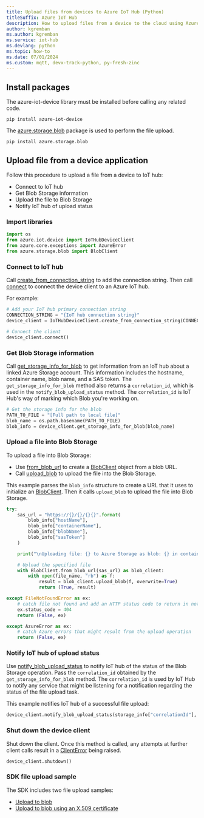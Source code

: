 ```yaml
---
title: Upload files from devices to Azure IoT Hub (Python)
titleSuffix: Azure IoT Hub
description: How to upload files from a device to the cloud using Azure IoT device SDK for Python. Uploaded files are stored in an Azure storage blob container.
author: kgremban
ms.author: kgremban
ms.service: iot-hub
ms.devlang: python
ms.topic: how-to
ms.date: 07/01/2024
ms.custom: mqtt, devx-track-python, py-fresh-zinc
---
```


## Install packages

The azure-iot-device library must be installed before calling any related code.

```cmd/sh
pip install azure-iot-device
```

The [azure.storage.blob](https://pypi.org/project/azure-storage-blob/) package is used to perform the file upload.

```cmd/sh
pip install azure.storage.blob
```

## Upload file from a device application

Follow this procedure to upload a file from a device to IoT hub:

* Connect to IoT hub
* Get Blob Storage information
* Upload the file to Blob Storage
* Notify IoT hub of upload status

### Import libraries

```python
import os
from azure.iot.device import IoTHubDeviceClient
from azure.core.exceptions import AzureError
from azure.storage.blob import BlobClient
```

### Connect to IoT hub

Call [create_from_connection_string](/python/api/azure-iot-device/azure.iot.device.iothubdeviceclient?#azure-iot-device-iothubdeviceclient-create-from-connection-string) to add the connection string. Then call [connect](/python/api/azure-iot-device/azure.iot.device.iothubdeviceclient?#azure-iot-device-iothubdeviceclient-connect) to connect the device client to an Azure IoT hub.

For example:

```python
# Add your IoT hub primary connection string
CONNECTION_STRING = "{IoT hub connection string}"
device_client = IoTHubDeviceClient.create_from_connection_string(CONNECTION_STRING)

# Connect the client
device_client.connect()
```

### Get Blob Storage information

Call [get_storage_info_for_blob](/python/api/azure-iot-device/azure.iot.device.iothubdeviceclient?#azure-iot-device-iothubdeviceclient-get-storage-info-for-blob) to get information from an IoT hub about a linked Azure Storage account. This information includes the hostname, container name, blob name, and a SAS token. The `get_storage_info_for_blob` method also returns a `correlation_id`, which is used in the `notify_blob_upload_status` method. The `correlation_id` is IoT Hub's way of marking which Blob you're working on.

```python
# Get the storage info for the blob
PATH_TO_FILE = "[Full path to local file]"
blob_name = os.path.basename(PATH_TO_FILE)
blob_info = device_client.get_storage_info_for_blob(blob_name)
```

### Upload a file into Blob Storage

To upload a file into Blob Storage:

* Use [from_blob_url](/python/api/azure-storage-blob/azure.storage.blob.blobclient?#azure-storage-blob-blobclient-from-blob-url) to create a [BlobClient](/python/api/azure-storage-blob/azure.storage.blob.blobclient?#azure-storage-blob-blobclient-from-blob-url) object from a blob URL.
* Call [upload_blob](/python/api/azure-storage-blob/azure.storage.blob.blobclient?#azure-storage-blob-blobclient-upload-blob) to upload the file into the Blob Storage.

This example parses the `blob_info` structure to create a URL that it uses to initialize an [BlobClient](/python/api/azure-storage-blob/azure.storage.blob.blobclient). Then it calls `upload_blob` to upload the file into Blob Storage.

```python
try:
    sas_url = "https://{}/{}/{}{}".format(
        blob_info["hostName"],
        blob_info["containerName"],
        blob_info["blobName"],
        blob_info["sasToken"]
    )

    print("\nUploading file: {} to Azure Storage as blob: {} in container {}\n".format(file_name, blob_info["blobName"], blob_info["containerName"]))

    # Upload the specified file
    with BlobClient.from_blob_url(sas_url) as blob_client:
        with open(file_name, "rb") as f:
            result = blob_client.upload_blob(f, overwrite=True)
            return (True, result)

except FileNotFoundError as ex:
    # catch file not found and add an HTTP status code to return in notification to IoT Hub
    ex.status_code = 404
    return (False, ex)

except AzureError as ex:
    # catch Azure errors that might result from the upload operation
    return (False, ex)
```

### Notify IoT hub of upload status

Use [notify_blob_upload_status](/python/api/azure-iot-device/azure.iot.device.iothubdeviceclient?#azure-iot-device-iothubdeviceclient-notify-blob-upload-status) to notify IoT hub of the status of the Blob Storage operation. Pass the `correlation_id` obtained by the `get_storage_info_for_blob` method. The `correlation_id` is used by IoT Hub to notify any service that might be listening for a notification regarding the status of the file upload task.

This example notifies IoT hub of a successful file upload:

```python
device_client.notify_blob_upload_status(storage_info["correlationId"], True, 200, "OK: {}".format(PATH_TO_FILE)
```

### Shut down the device client

Shut down the client. Once this method is called, any attempts at further client calls result in a [ClientError](/python/api/azure-iot-device/azure.iot.device.exceptions.clienterror) being raised.

```python
device_client.shutdown()
```

### SDK file upload sample

The SDK includes two file upload samples:

* [Upload to blob](https://github.com/Azure/azure-iot-sdk-python/blob/main/samples/async-hub-scenarios/upload_to_blob.py)
* [Upload to blob using an X.509 certificate](https://github.com/Azure/azure-iot-sdk-python/blob/main/samples/async-hub-scenarios/upload_to_blob_x509.py)
